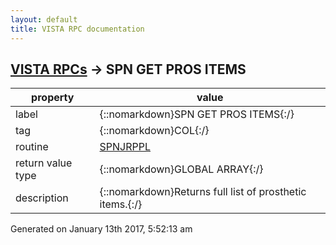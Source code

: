 ```yaml
---
layout: default
title: VISTA RPC documentation
---
```




## [VISTA RPCs](TableOfContent.md) &#8594; SPN GET PROS ITEMS 

 property | value 
--- | --- 
 label | {::nomarkdown}SPN GET PROS ITEMS{:/}
 tag | {::nomarkdown}COL{:/}
 routine | [SPNJRPPL](http://code.osehra.org/dox/Routine_SPNJRPPL_source.html)
 return value type | {::nomarkdown}GLOBAL ARRAY{:/}
 description | {::nomarkdown}Returns full list of prosthetic items.{:/}




 Generated on January 13th 2017, 5:52:13 am